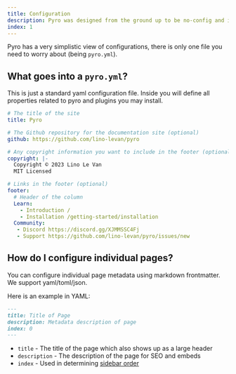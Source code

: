 ```yaml
---
title: Configuration
description: Pyro was designed from the ground up to be no-config and incredibly fast.
index: 1
---
```


Pyro has a very simplistic view of configurations, there is only one file you
need to worry about (being `pyro.yml`).

## What goes into a `pyro.yml`?

This is just a standard yaml configuration file. Inside you will define all
properties related to pyro and plugins you may install.

```yaml
# The title of the site
title: Pyro

# The Github repository for the documentation site (optional)
github: https://github.com/lino-levan/pyro

# Any copyright information you want to include in the footer (optional)
copyright: |-
  Copyright © 2023 Lino Le Van
  MIT Licensed

# Links in the footer (optional)
footer:
  # Header of the column
  Learn:
    - Introduction /
    - Installation /getting-started/installation
  Community:
   - Discord https://discord.gg/XJMMSSC4Fj
   - Support https://github.com/lino-levan/pyro/issues/new
```

## How do I configure individual pages?

You can configure individual page metadata using markdown frontmatter. We
support yaml/toml/json.

Here is an example in YAML:

```md
---
title: Title of Page
description: Metadata description of page
index: 0
---
```

- `title` - The title of the page which also shows up as a large header
- `description` - The description of the page for SEO and embeds
- `index` - Used in determining [sidebar order](/guides/docs/sidebar)
